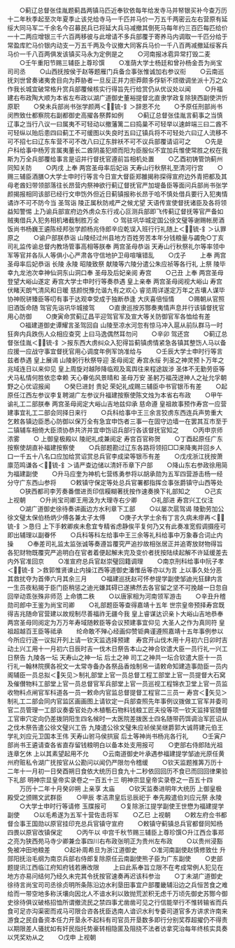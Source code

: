 <!-- { "loadSidebar": true } -->
　　○蓟辽总督张佳胤题蓟昌两镇马匹近奉钦依每年给发寺马并帑银买补今查万历十二年秋季起至次年夏季止该兑给寺马一千匹并马价一万五千两密云左右营原有延绥大同马军二千余名今召募民兵已将延大兵马减撤其倒死马每年约三百匹每匹给价一十二两应增银三千六百两移彼与此增请不多兵部覆于寄养马内调取一千匹分给于常盈库贮马价银内动支一万五千两及今议撤大同客兵马价一千八百两减撤延绥客兵马价一千八百两俱发该镇买马永为定例是之
　　○河南报冰雹异常打毁二麦
　　○壬午重阳节赐三辅臣上尊珍馔
　　○准荫大学士杨廷和曾孙杨金吾为尚宝司司丞
　　○山西抚按侯于赵等题雁门兵备佥事张惟诚加右参议衔
　　○云南巡抚刘世曾奏诸夷舍目向为莽胁者一旦反正并力拒莽颇多俘斩不烦徵调坐派十万之众作我长城宜破常格升赏兵部覆候核实行得旨先行给赏仍从优议处以闻
　　○升福建右布政陶大顺为本省左布政以湖广道御史董裕提督北直隶学政复除狭西副使洪忻原职
　　○癸未兵部尚书张学颜两＜锍-釒＞辞恩不允
　　○予原任刑部尚书闵煦致仕都察院右副都御史高擢各祭葬如例
　　○蓟辽总督张佳胤言蓟事之当慎辽事之当行八议一曰属夷不可轻动以撤藩篱二曰捣巢不可轻举以速衅端三曰二酋不可轻纵以贻后患四曰蓟工不可缓图以失良时五曰辽镇兵将不可轻处六曰辽人流移不可不招七曰辽东车营不可不改八曰辽东胖袄不可不议兵部覆请诏可之
　　○先是户科给事中杨芳言属夷董长二酋阴虽犯顺而阳为臣服似不宜加兵惟使常胜之权在我斯为万全兵部覆给事言是诏并行督抚官遵前旨相机处置
　　○乙酉初铸管饷蓟州同知关防
　　○丙戌  上奉  两宫圣母率后妃诣  天寿山行秋祭礼至清河行宫
　　○赐三辅臣酒膳○大学士申时行等言今日宣大督臣郑雒揭称探得宣府边外青把都及其母老酋妇带领部落往长昂营内祭神欲行蓟辽督抚官严加堤备臣等面问兵部尚书张学颜揭报相同该部已经行文申饬外但近日蓟镇报称长昂于哈不慎处借兵要行入犯夷情谲诈不可不防今当  圣驾诣  陵正属秋防戒严之候尤望  天语传宣使督抚诸臣及各将领益知警惕  上乃谕兵部宣府边外虏众东行戎心叵测兵部即飞传蓟辽督抚等官严备如贼夷借兵入犯务相机堵截制胜万全
　　○  驾驻巩华城定国公徐文璧等谢赐帐房酒饭尚书杨巍王遴陈经邦张学颜杨兆侍郎辛应乾误入班行行礼随上＜锍-釒＞认罪原之
　　○谕户部朕恭诣  山陵经过州县地方百姓劳苦本年分钱粮量与蠲免○丁亥司礼监传谕总督内教场管事高相等朕奉  两宫圣母恭诣  天寿山行秋祭礼尔等率领中军等官并各队人等俱小心严肃各守信地护卫毋喧嚷错乱
　　○戊子
　　上奉  两宫圣母率后妃恭诣  长陵  永陵  昭陵致祭  献陵等六陵分遣公朱应祯等各行礼  上祭  陵毕幸九龙池次幸神仙洞东山洞口奉  圣母及后妃亲阅  寿宫
　　○己丑  上奉  两宫圣母登望大峪山遂定  寿宫大学士申时行等奏恭遇  皇上亲奉  两宫圣母阅视大峪山  寿宫伏睹天朗气清风和日暖  慈颜悦豫允谐九有之欢心  睿览周详遂定万年之吉壤人谋毕协神贶骈臻臣等叨有事于达观幸受成于独断恭逢  大庆喜倍恒情
　　○赐朝从官照旧酒饭命随  驾官先诣巩华城接驾
　　○直隶巡按苏酂奏夷情声息并行该镇督抚官用心防御
　　○庚寅命赏蓟辽昌平迎驾官军及宣大等关防御官军各恤给有差
　　○福建道御史谭耀言圣驾回自  山陵至凉水河忽有惊马冲入扈从前队群马一时狂奔内兵跌伤人众相应查究  上曰马逸偶然耳勿问
　　○辛卯  驾还宫
　　○蓟辽总督张佳胤＜锍-釒＞报东西大虏纠众入犯得旨蓟镇虏情紧急各镇其整饬人马以备应援一应战守事宜督抚官用心调度年例军饷准给与
　　○壬辰大学士申时行等言兹者恭遇  皇上展谒  山陵躬行秋祭导迎  圣母阅定  寿宫永绥  列圣之神灵预卜万年之兆域连日以来仰见  皇上周旋对越陟降临观及鸾舆往来程途跋涉  圣体不无勤劳臣等犬马私情何胜依恋幸赖  天心眷佑风景晴和  圣母万安  圣躬万福茂迓神人之祉允孚朝野之心优诏报闻
　　○癸巳进封  贵妃  荣妃礼成赐三辅臣中书官银币有差
　　○起原任江西左参议李复聘湖广左参议升福建按察使陈文烛为本省右布政
　　○甲午谕礼工二部朕奉  两宫圣母阅定大峪山吉地兹仰承  慈命遵  皇祖故事预作寿宫一应营建事宜礼工二部会同择日来行
　　○兵科给事中王三余言狡虏东西连兵声势重大乞敕各镇边臣悉心防御以保万全有急宜申饬者三事一在固守边墙一在罢其互市至于二镇辅车相倚大臣须协恭共济并宜申饬诏兵部行各该督抚官知之
　　○丙申京师浓雾
　　○  上御皇极殿以  陵祀礼成兼阅定  寿宫百官称贺
　　○丁酉起原任广东按察使胡直补福建按察使
　　○兵部题勘过辽东各路将领招□□来降夷并回乡人口一千五十八名口应加给赏诏赏总兵官李成梁等银币有差
　　○戊戌浙江抚按萧廪范鸣谦各＜锍-釒＞请严查边储以清奸币章下户部
　　○降山东右参政徐用简为福建副使
　　○升马应奎为神机七营练勇参将以胡承勋为五军四营游击杨一经分守广东西山参将
　　○敕镇守保定等处总兵官署都指挥佥事张爵镇守山西等处
　　○狭西都司李芳奏番僧进贡印信糢糊著抚按作速奏换下礼部知之
　　○己亥  上视朝
　　○升尚宝司卿王用汲为大理寺右少卿
　　○礼部进  寿宫兴工仪注
　　○湖广道御史徐待奏讲画边方水利章下工部
　　○以屡次扈驾谒  陵勤劳加公徐文璧太保伯杨炳少傅各兼太子太傅
　　○庚子大学士余有丁言久病未瘳再＜锍-釒＞恳归  上下手敕卿疾未愈宜专精省虑静俟平复何乃又有此奏准宽假调摄痊可即出辅理以副眷怀
　　○兵科等科左给事中王三余等礼科给事中万象春合词止内操
　　○奉差司礼监太监张诚等奏遵旨覆究严追抄故相张居正并追寄放财物得旨各犯财物既覆究严追明白在官者着便起解未完及变价者抚按陆续起解不许延缓差去内外官准回京
　　○准宣府总兵官赵崇璧回籍调理
　　○南京刑科给事中阮子孝＜锍-釒＞救郭惟贤谏止内操江西等道御史潘惟岳等亦以为言  上以事久处分恶其救扰夺为首俸六月其余三月
　　○福建巡抚赵可怀参提学副使邹迪光狂肆内言一生员夜粘揭于臣门臣稍惩之迪光嫌其碍已遂拂然去各官留之坚不可挽越一日忽自回举动乖张殊非师范  上命镌二秩
　　○以唐家相为河南领军游击
　　○辛丑升稽勋司郎中王鉴为尚宝司卿
　　○礼部题臣等查得嘉靖十五年  世宗皇帝预择寿宫既得吉兆随命官营建以故规制尽善福祚无疆今我  皇上睿谋达识亲卜大峪山吉地恭奉两宫圣母同阅定为万万年寿域随敕臣等会议预建事宜仰见  大圣人之作为真同符  皇祖超越百王臣等祗承
　　纶命敢不殚心经画仰赞钜典谨遵照嘉靖十五年事例参以今所应行逐一议拟开列上请一钦天监选择预建　寿宫开山伐木用十月初六日卯时吉动土兴工用十一月初六日辰时吉一伐木日祭告本山之神合钦遣大臣一员行礼一兴工日祭告  九陵各一坛  天寿山之神一坛  后土之神  司工之神共一坛合钦遣大臣十一员行礼一翰林院撰各祝文一太常寺备办各祭品香烛制帛一请敕命知建造事勋臣一员内阁辅臣一员总拟＜矢见＞制礼部堂上官一员总督工程工部堂上官一员提督大石窝及催儧物料工部堂上官一员总督官军兵部堂上官一员巡视工程锦衣卫堂上官一员监收物料点闸官军科道各一员一敕命内官监总督提督工程官二三员一  寿宫＜矢见＞制礼工二部会同内官监区画画图上请钦定一兵部查照先年事例议拨做工官军并委司官二员管理一工部议奏委官处办木植甎石物料钱粮工匠夫役等项一钦天监择官随督工官审穴定向仍差拨阴阳生四名候时一太医院差拨医士四名随带药饵调治军匠诏从之伐木祭告遣公徐文璧兴工告  九陵遣公徐文璧朱应祯侯吴继爵郭大诚蒋建元伯王学礼刘应元卫国本王伟  天寿山驸马侯拱宸  后土等神尚书杨兆各行礼
　　○壬寅户部尚书王遴请查各省直存留钱粮明白以备本处支用报可
　　○吏部右侍郎陆光祖连章乞休  上以其素望起用不允
　　○云南道御史叶承遇参福建提学邹迪光原任黄州府赃私令湖广抚按官从公勘问以闻仍严限勿令稽缓
　　○钦天监题推筭万历十二年十一月初一日癸酉朔日食依大统历日食九十二秒依回回历不食已而回回律果验下礼部
明神宗显皇帝实录卷之一百五十三
明神宗显皇帝实录卷之一百五十四
　　万历十二年十月癸卯朔  上亲享  太庙
　　○钦天监奏进明年大统历  上御皇极殿受之颁赐文武群臣
　　○甲辰  孝洁肃皇后忌辰祀于  奉先殿遣伯刘应元祭  永陵
　　○大学士申时行等请修  玉牒报可
　　○复除浙江提学副使王世懋为福建提学副使
　　○以毛希遂为五军十营佐击将军
　　○乙巳  上视朝
　　○敕左府佥书都督佥事王国勋以原官挂印充总兵官镇守宣府
　　○敕镇守蓟镇总兵官都督同知杨四畏以原官改镇保定
　　○丙午以  中宫千秋节赐三辅臣上尊珍馔○升江西佥事郑之亮为狭西苑马寺少卿兼佥事四川右布政张明正为贵州左布政
　　○以贵州浸豁免被冲田地粮差
　　○起补周希旦为浙江道御史
　　○准河南副使赵慎修致仕  升郧阳抚治毛纲为南京兵部右侍郎复除原任云南副使熊子臣为广东副使
　　○吏部题提讯江西临江府知府钱若赓改限
　　上曰此系奉旨立限不在考成常例人犯见在地方亦易问结何乃经久未完其令抚按官速奏再迟该科参治
　　○丁未湖广道御史徐待言尚宝司司丞徐贞明所条陈沿边水利垦田事宜户部覆畿辅沿边之兵恒苦食之难给而一带空地多称沃壤向因北人不谙水利以致抛荒淤积无虑千万顷先御史苏酂今御史徐待俱议破格招恤所谓撤流民之禁四事尤凿凿可见之行信能举行不惟转输省而兵食可足亦沟渠密而戎马可限合咨各抚臣选南人谙识水利专委司道官多方讲求许南来游食之民自备资本任力开垦永不起科有司官员开垦数多即行分别奖荐超擢仍不得责以期限差人骚扰如有奸民指托势豪转相隐匿及阻挠不法者访拿究治每年终核实具奏以凭奖劝从之
　　○戊申  上视朝
